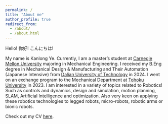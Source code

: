 ```yaml
---
permalink: /
title: "About me"
author_profile: true
redirect_from: 
  - /about/
  - /about.html
---
```


Hello! 你好! こんにちは!

My name is Kanlong Ye. Currently, I am a master’s student at [Carnegie Mellon University](https://www.cmu.edu/) majoring in Mechanical Engineering. I received my B.Eng degree in Mechanical Design & Manufacturing and Their Automation (Japanese Intensive) from [Dalian University of Technology](https://en.dlut.edu.cn/) in 2024. I went on an exchange program to the Mechanical Department at [Tohoku University](https://www.tohoku.ac.jp/en/) in 2023. I am interested in a variety of topics related to Robotics! Such as controls and dynamics, design and simulation, motion planning, SLAM, Artificial Intelligence and optimization. Also very keen on applying these robotics technologies to legged robots, micro-robots, robotic arms or bionic robots.

Check out my CV [here](../assets/cv.pdf).

